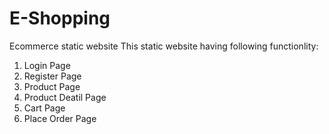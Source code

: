 # E-Shopping
Ecommerce static website
This static website having following functionlity:
1. Login Page
2. Register Page
3. Product Page
4. Product Deatil Page
5. Cart Page
6. Place Order Page
